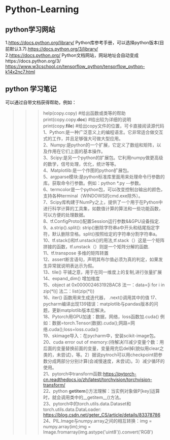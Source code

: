 # Python-Learning
## python学习网站  
1.https://docs.python.org/library/  Python库参考手册，可以选择python版本(目前默认3.7).https://docs.python.org/3/library/  
2.https://docs.python.org/  Python文档网站，网站地址会自动变成https://docs.python.org/3/  
https://www.w3cschool.cn/tensorflow_python/tensorflow_python-k14x2nc7.html  

## python 学习笔记  
可以通过自带文档获得帮助，例如：  
>>>help(copy.copy)  #给出函数或类等的帮助  
>>>print(copy.copy.__doc__)  #给出较为详细的说明  
>>>print(copy.__file__)  #给出copy文件的位置，可卡直接阅读源代码  
1、Python:是一种广泛意义上的编程语言。它非常适合做交互式的工作，并且足够强大可做大型应用。  
2、Numpy:是python的一个扩展，它定义了数组和矩阵，以及作用在它们上面的基本操作。  
3、Scipy:是另一个python的扩展包。它利用numpy做更高级的数学，信号处理，优化，统计等等。  
4、Matplotlib:是一个作图的python扩展包。  
5、argparse模块:是python标准库里面用来处理命令行参数的库。获取命令行参数。例如：python *.py --参数。  
6、termcolor是一个python包，可以改变控制台输出的颜色，支持各种terminal（WINDOWS的cmd.exe除外）。  
7、Scipy库构建于NumPy之上，提供了一个用于在Python中进行科学计算的工具集，如数值计算的算法和一些功能函数，可以方便的处理数据。  
8、tf.ConfigProto()配置Session运行参数&&GPU设备指定.  
9、a.strip().split(): strip()删除字符串a中开头和结尾指定字符，默认删除空格。split()按照给定的字符串分割字符串a。  
10、tf.stack()和tf.unstack()的用法,tf.stack（）这是一个矩阵拼接的函数，tf.unstack（）则是一个矩阵分解的函数.  
11、tf.transpose 多维的矩阵转置  
12、assert断言语句，声明其布尔值必须为真的判定，如果发生异常就说明表达示为假。  
13、tile() 平铺之意，用于在同一维度上的复制,进行张量扩展  
14、expand_dim() 增加维度  
15、object at 0x000002463192BAC8  法一：data=[i for i in zip(*I)]   法二：list(zip(*I))  
16、iter() 函数用来生成迭代器， .next()调用其中的值
17、pycharm编译出现139错误：matplotlib与pandas版本的问题，更新matplotlib版本后解决。  
18、Pytorch用GPU加速：数据，网络，loss函数加.cuda() 例如：数据=torch.Tensor(数据).cuda();网路=网络.cuda();loss=loss.cuda()  
19、skimage导入：在pycharm中，安装scikit-image包。  
20、cuda error out of memory:(待解决)1)减少变量个数：用后面的变量替换前面的变量，变量用完后del掉(貌似用clear之类的，未尝试)，等。2）据说pytroch可以用checkpoint把参数分成两部分分别计算(会减慢速度，未尝试)。3）减少循环的使用。  
21、pytorch中transform函数:https://pytorch-cn.readthedocs.io/zh/latest/torchvision/torchvision-transform/  
22、python __getitem__()方法理解：当实例对象做P[key]运算时，就会调用类中的__getitem__()方法。   
23、pytorch中的torch.utils.data.Dataset和torch.utils.data.DataLoader: https://blog.csdn.net/geter_CS/article/details/83378786  
24、PIL.Image与numpy.array之间的相互转换：img = numpy.array(im);img = Image.fromarray(img.astype('uint8')).convert('RGB')  
